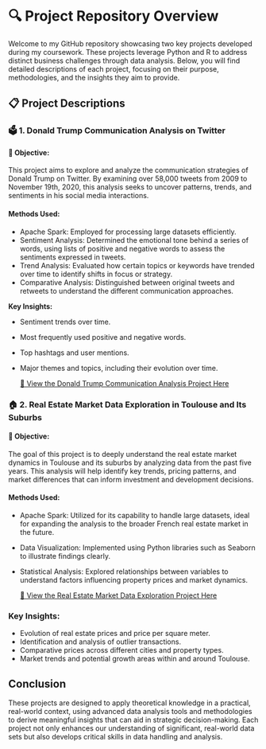 # 🔍 Project Repository Overview
Welcome to my GitHub repository showcasing two key projects developed during my coursework. These projects leverage Python and R to address distinct business challenges through data analysis. Below, you will find detailed descriptions of each project, focusing on their purpose, methodologies, and the insights they aim to provide.

## 📋 Project Descriptions

### 🗳️ 1. Donald Trump Communication Analysis on Twitter
#### 🎯 Objective:
This project aims to explore and analyze the communication strategies of Donald Trump on Twitter. By examining over 58,000 tweets from 2009 to November 19th, 2020, this analysis seeks to uncover patterns, trends, and sentiments in his social media interactions.

#### Methods Used:
- Apache Spark: Employed for processing large datasets efficiently.
- Sentiment Analysis: Determined the emotional tone behind a series of words, using lists of positive and negative words to assess the sentiments expressed in tweets.
- Trend Analysis: Evaluated how certain topics or keywords have trended over time to identify shifts in focus or strategy.
- Comparative Analysis: Distinguished between original tweets and retweets to understand the different communication approaches.

**Key Insights:**
- Sentiment trends over time.
- Most frequently used positive and negative words.
- Top hashtags and user mentions.
- Major themes and topics, including their evolution over time.


    [🔗 View the Donald Trump Communication Analysis Project Here](https://github.com/medhiblk/All-My-Projects/blob/main/Machine%20Learning/NLP%20-%20Text%20Analysis%2C%20Sentiment%20about%20Twitter%20Presidential%20in%20the%20USA/NLP_Project-Donald_Trump_Communication_Analysis_on_Twitter.ipynb)

### 🏠 2. Real Estate Market Data Exploration in Toulouse and Its Suburbs

#### 🎯 Objective: 
The goal of this project is to deeply understand the real estate market dynamics in Toulouse and its suburbs by analyzing data from the past five years. This analysis will help identify key trends, pricing patterns, and market differences that can inform investment and development decisions.

#### Methods Used:
- Apache Spark: Utilized for its capability to handle large datasets, ideal for expanding the analysis to the broader French real estate market in the future.
- Data Visualization: Implemented using Python libraries such as Seaborn to illustrate findings clearly.
- Statistical Analysis: Explored relationships between variables to understand factors influencing property prices and market dynamics.

  [🔗 View the Real Estate Market Data Exploration Project Here](https://github.com/medhiblk/All-My-Projects/blob/main/Machine%20Learning/Real%20Estate%20price%20estimator/Machine%20learning%20for%20data%20science-Real_Estate_Market_Data_Exploration_in_Toulouse_and_its_suburbs.ipynb)
  
### Key Insights:
- Evolution of real estate prices and price per square meter.
- Identification and analysis of outlier transactions.
- Comparative prices across different cities and property types.
- Market trends and potential growth areas within and around Toulouse.

## Conclusion

These projects are designed to apply theoretical knowledge in a practical, real-world context, using advanced data analysis tools and methodologies to derive meaningful insights that can aid in strategic decision-making. Each project not only enhances our understanding of significant, real-world data sets but also develops critical skills in data handling and analysis.
